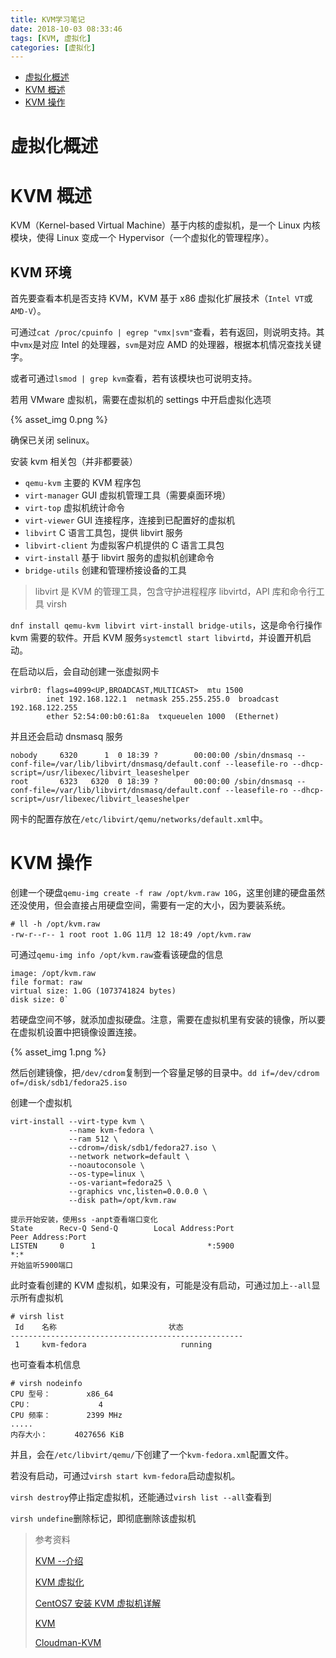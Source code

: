```yaml
---
title: KVM学习笔记
date: 2018-10-03 08:33:46
tags: [KVM, 虚拟化]
categories: [虚拟化]
---
```


- [虚拟化概述](#虚拟化概述)
- [KVM 概述](#KVM概述)
- [KVM 操作](#KVM操作)

<!--more-->

# 虚拟化概述

# KVM 概述

KVM（Kernel-based Virtual Machine）基于内核的虚拟机，是一个 Linux 内核模块，使得 Linux 变成一个 Hypervisor（一个虚拟化的管理程序）。

## KVM 环境

首先要查看本机是否支持 KVM，KVM 基于 x86 虚拟化扩展技术（`Intel VT`或`AMD-V`）。

可通过`cat /proc/cpuinfo | egrep "vmx|svm"`查看，若有返回，则说明支持。其中`vmx`是对应 Intel 的处理器，`svm`是对应 AMD 的处理器，根据本机情况查找关键字。

或者可通过`lsmod | grep kvm`查看，若有该模块也可说明支持。

若用 VMware 虚拟机，需要在虚拟机的 settings 中开启虚拟化选项

{% asset_img 0.png %}

确保已关闭 selinux。

安装 kvm 相关包（并非都要装）

- `qemu-kvm` 主要的 KVM 程序包
- `virt-manager` GUI 虚拟机管理工具（需要桌面环境）
- `virt-top` 虚拟机统计命令
- `virt-viewer` GUI 连接程序，连接到已配置好的虚拟机
- `libvirt` C 语言工具包，提供 libvirt 服务
- `libvirt-client` 为虚拟客户机提供的 C 语言工具包
- `virt-install` 基于 libvirt 服务的虚拟机创建命令
- `bridge-utils` 创建和管理桥接设备的工具

> libvirt 是 KVM 的管理工具，包含守护进程程序 libvirtd，API 库和命令行工具 virsh

`dnf install qemu-kvm libvirt virt-install bridge-utils`，这是命令行操作 kvm 需要的软件。开启 KVM 服务`systemctl start libvirtd`，并设置开机启动。

在启动以后，会自动创建一张虚拟网卡

```
virbr0: flags=4099<UP,BROADCAST,MULTICAST>  mtu 1500
        inet 192.168.122.1  netmask 255.255.255.0  broadcast 192.168.122.255
        ether 52:54:00:b0:61:8a  txqueuelen 1000  (Ethernet)
```

并且还会启动 dnsmasq 服务

```
nobody     6320      1  0 18:39 ?        00:00:00 /sbin/dnsmasq --conf-file=/var/lib/libvirt/dnsmasq/default.conf --leasefile-ro --dhcp-script=/usr/libexec/libvirt_leaseshelper
root       6323   6320  0 18:39 ?        00:00:00 /sbin/dnsmasq --conf-file=/var/lib/libvirt/dnsmasq/default.conf --leasefile-ro --dhcp-script=/usr/libexec/libvirt_leaseshelper
```

网卡的配置存放在`/etc/libvirt/qemu/networks/default.xml`中。

# KVM 操作

创建一个硬盘`qemu-img create -f raw /opt/kvm.raw 10G`，这里创建的硬盘虽然还没使用，但会直接占用硬盘空间，需要有一定的大小，因为要装系统。

```
# ll -h /opt/kvm.raw
-rw-r--r-- 1 root root 1.0G 11月 12 18:49 /opt/kvm.raw
```

可通过`qemu-img info /opt/kvm.raw`查看该硬盘的信息

```
image: /opt/kvm.raw
file format: raw
virtual size: 1.0G (1073741824 bytes)
disk size: 0`
```

若硬盘空间不够，就添加虚拟硬盘。注意，需要在虚拟机里有安装的镜像，所以要在虚拟机设置中把镜像设置连接。

{% asset_img 1.png %}

然后创建镜像，把`/dev/cdrom`复制到一个容量足够的目录中。`dd if=/dev/cdrom of=/disk/sdb1/fedora25.iso`

创建一个虚拟机

```
virt-install --virt-type kvm \
             --name kvm-fedora \
             --ram 512 \
             --cdrom=/disk/sdb1/fedora27.iso \
             --network network=default \
             --noautoconsole \
             --os-type=linux \
             --os-variant=fedora25 \
             --graphics vnc,listen=0.0.0.0 \
             --disk path=/opt/kvm.raw

提示开始安装，使用ss -anpt查看端口变化
State      Recv-Q Send-Q        Local Address:Port                       Peer Address:Port
LISTEN     0      1                         *:5900                                  *:*
开始监听5900端口
```

此时查看创建的 KVM 虚拟机，如果没有，可能是没有启动，可通过加上`--all`显示所有虚拟机

```
# virsh list
 Id    名称                         状态
----------------------------------------------------
 1     kvm-fedora                     running
```

也可查看本机信息

```
# virsh nodeinfo
CPU 型号：        x86_64
CPU：               4
CPU 频率：        2399 MHz
.....
内存大小：      4027656 KiB
```

并且，会在`/etc/libvirt/qemu/`下创建了一个`kvm-fedora.xml`配置文件。

若没有启动，可通过`virsh start kvm-fedora`启动虚拟机。

`virsh destroy`停止指定虚拟机，还能通过`virsh list --all`查看到

`virsh undefine`删除标记，即彻底删除该虚拟机

> 参考资料
>
> [KVM --介绍](https://www.cnblogs.com/polly-ling/articles/7154334.html)
>
> [KVM 虚拟化](https://www.cnblogs.com/chenjiahe/category/845519.html)
>
> [CentOS7 安装 KVM 虚拟机详解](https://github.com/jaywcjlove/handbook/blob/master/CentOS/CentOS7%E5%AE%89%E8%A3%85KVM%E8%99%9A%E6%8B%9F%E6%9C%BA%E8%AF%A6%E8%A7%A3.md)
>
> [KVM](https://www.cnblogs.com/sammyliu/category/696699.html)
>
> [Cloudman-KVM](https://www.cnblogs.com/CloudMan6/tag/KVM/)
